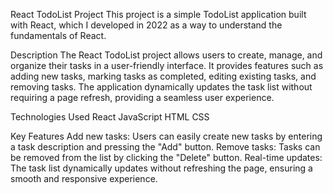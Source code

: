 React TodoList Project
This project is a simple TodoList application built with React, which I developed in 2022 as a way to understand the fundamentals of React.

Description
The React TodoList project allows users to create, manage, and organize their tasks in a user-friendly interface. It provides features such as adding new tasks, marking tasks as completed, editing existing tasks, and removing tasks. The application dynamically updates the task list without requiring a page refresh, providing a seamless user experience.

Technologies Used
React
JavaScript
HTML
CSS

Key Features
Add new tasks: Users can easily create new tasks by entering a task description and pressing the "Add" button.
Remove tasks: Tasks can be removed from the list by clicking the "Delete" button.
Real-time updates: The task list dynamically updates without refreshing the page, ensuring a smooth and responsive experience.